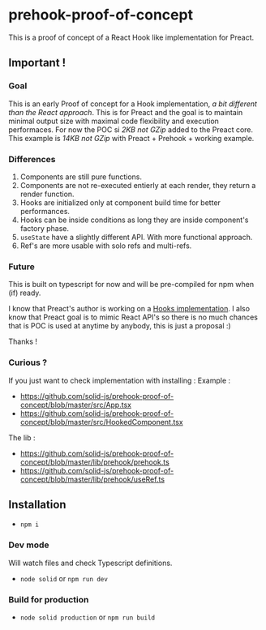 # prehook-proof-of-concept

This is a proof of concept of a React Hook like implementation for Preact.

## Important !

### Goal
This is an early Proof of concept for a Hook implementation, *a bit different than the React approach*.
This is for Preact and the goal is to maintain minimal output size with maximal code flexibility and execution performaces.
For now the POC si *2KB not GZip* added to the Preact core.
This example is *14KB not GZip* with Preact + Prehook + working example.

### Differences
1. Components are still pure functions.
2. Components are not re-executed entierly at each render, they return a render function.
3. Hooks are initialized only at component build time for better performances.
4. Hooks can be inside conditions as long they are inside component's factory phase.
5. `useState` have a slightly different API. With more functional approach.
6. Ref's are more usable with solo refs and multi-refs.

### Future
This is built on typescript for now and will be pre-compiled for npm when (if) ready.

I know that Preact's author is working on a [Hooks implementation](https://twitter.com/_developit/status/1057426596779450368).
I also know that Preact goal is to mimic React API's so there is no much chances that is POC is used at anytime by anybody, this is just a proposal :)

Thanks !

### Curious ?

If you just want to check implementation with installing :
Example :
- https://github.com/solid-js/prehook-proof-of-concept/blob/master/src/App.tsx
- https://github.com/solid-js/prehook-proof-of-concept/blob/master/src/HookedComponent.tsx

The lib :
- https://github.com/solid-js/prehook-proof-of-concept/blob/master/lib/prehook/prehook.ts
- https://github.com/solid-js/prehook-proof-of-concept/blob/master/lib/prehook/useRef.ts


## Installation

- `npm i`

### Dev mode
Will watch files and check Typescript definitions.
- `node solid` or `npm run dev`

### Build for production
- `node solid production` or `npm run build`
